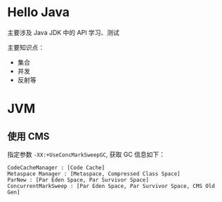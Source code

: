 # Hello Java
主要涉及 Java JDK 中的 API 学习、测试

主要知识点：
- 集合
- 并发
- 反射等

# JVM
## 使用 CMS
指定参数 `-XX:+UseConcMarkSweepGC`, 获取 GC 信息如下：
```
CodeCacheManager : [Code Cache]
Metaspace Manager : [Metaspace, Compressed Class Space]
ParNew : [Par Eden Space, Par Survivor Space]
ConcurrentMarkSweep : [Par Eden Space, Par Survivor Space, CMS Old Gen]
```

